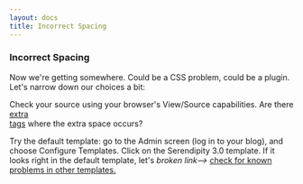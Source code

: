 ```yaml
---
layout: docs
title: Incorrect Spacing
---
```


### Incorrect Spacing

Now we're getting somewhere.  Could be a CSS problem, could be a plugin.  Let's narrow down our choices a bit:

Check your source using your browser's View/Source capabilities.  Are there [extra <BR/> tags](/docs/faq/ask-the-expert/nl2br.html) where the extra space occurs?

Try the default template: go to the Admin screen (log in to your blog), and choose Configure Templates.  Click on the Serendipity 3.0 template.  If it looks right in the default template, let's *broken link-->* [check for known problems in other templates.](http://www.s9y.org)
